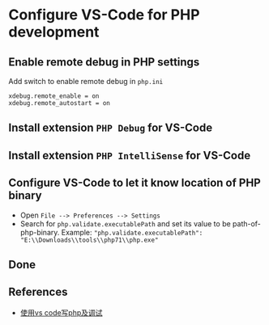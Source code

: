 # Configure VS-Code for PHP development
## Enable remote debug in PHP settings
Add switch to enable remote debug in `php.ini`
```
xdebug.remote_enable = on 
xdebug.remote_autostart = on
```

## Install extension `PHP Debug` for VS-Code
## Install extension `PHP IntelliSense` for VS-Code
## Configure VS-Code to let it know location of PHP binary
- Open `File --> Preferences --> Settings`
- Search for `php.validate.executablePath` and set its value to be path-of-php-binary. Example: `"php.validate.executablePath": "E:\\Downloads\\tools\\php71\\php.exe"`
## Done

## References
- [使用vs code写php及调试](https://www.cnblogs.com/ashidamana/p/5459188.html)